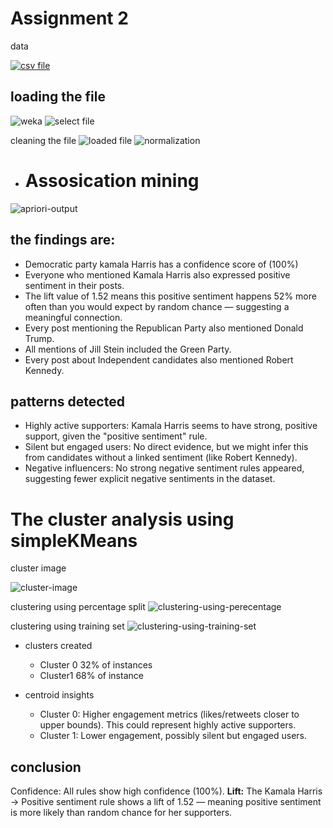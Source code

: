 
# Assignment 2

data

[![csv file](./csv_file.png)](./train.csv)

## loading the file

![weka](./opening-weka.png)
![select file](./loading-the-file.png)

cleaning the file
![loaded file](./convert-string-tovector.png)
![normalization](./discretizing-the-norminals.png)
- # Assosication mining

![apriori-output](./apriori-output.png)

   ## the findings are:

  - Democratic party kamala Harris has a confidence score of (100%)
  - Everyone who mentioned Kamala Harris also expressed positive sentiment in their posts.
  - The lift value of 1.52 means this positive sentiment happens 52% more often than you would expect by random chance — suggesting a meaningful connection.
  - Every post mentioning the Republican Party also mentioned Donald Trump.
  - All mentions of Jill Stein included the Green Party.
  - Every post about Independent candidates also mentioned Robert Kennedy.

## patterns detected

- Highly active supporters: Kamala Harris seems to have strong, positive support, given the "positive sentiment" rule.
- Silent but engaged users: No direct evidence, but we might infer this from candidates without a linked sentiment (like Robert Kennedy).
- Negative influencers: No strong negative sentiment rules appeared, suggesting fewer explicit negative sentiments in the dataset.


 # The cluster analysis using simpleKMeans

  cluster image
  
  ![cluster-image](./clustering.png)
   
   clustering using percentage split
  ![clustering-using-perecentage](./clustering-using-percentage-split.png
  )

clustering using training set
  ![clustering-using-training-set](./clustering-using-training-set.png)

   - clusters created
      
      - Cluster 0 32% of instances
      - Cluster1 68% of instance
  - centroid insights
      
      - Cluster 0: Higher engagement metrics (likes/retweets closer to upper bounds). This could represent highly active supporters.
      - Cluster 1: Lower engagement, possibly silent but engaged users.

## conclusion

 Confidence: All rules show high confidence (100%).
 **Lift:** The Kamala Harris -> Positive sentiment rule shows a lift of 1.52 — meaning positive sentiment is more likely than random chance for her supporters.